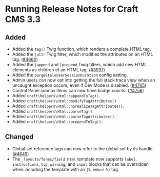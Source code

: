 # Running Release Notes for Craft CMS 3.3

## Added
- Added the `tag()` Twig function, which renders a complete HTML tag.
- Added the `|attr` Twig filter, which modifies the attributes on an HTML tag. ([#4660](https://github.com/craftcms/cms/issues/4660))
- Added the `|append` and `|prepend` Twig filters, which add new HTML elements as children of an HTML tag. ([#3937](https://github.com/craftcms/cms/issues/3937))
- Added the `purgeStaleUserSessionDuration` config setting.
- Admin users can now opt into getting the full stack trace view when an uncaught exception occurs, even if Dev Mode is disabled. ([#4765](https://github.com/craftcms/cms/issues/4765))
- Control Panel subnav items can now have badge counts. ([#4756](https://github.com/craftcms/cms/issues/4756))
- Added `craft\helpers\Html::appendToTag()`.
- Added `craft\helpers\Html::modifyTagAttributes()`.
- Added `craft\helpers\Html::normalizeTagAttributes()`.
- Added `craft\helpers\Html::parseTag()`.
- Added `craft\helpers\Html::parseTagAttributes()`.
- Added `craft\helpers\Html::prependToTag()`.

## Changed
- Global set reference tags can now refer to the global set by its handle. ([#4645](https://github.com/craftcms/cms/issues/4645))
- The `_layouts/forms/field.html` template now supports `label`, `instructions`, `tip`, `warning`, and `input` blocks that can be overridden when including the template with an `{% embed %}` tag.
